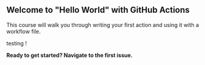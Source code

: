 ## Welcome to "Hello World" with GitHub Actions

This course will walk you through writing your first action and using it with a workflow file.

testing !

**Ready to get started? Navigate to the first issue.**
